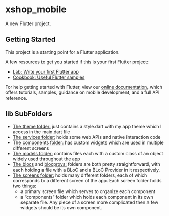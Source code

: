 # xshop_mobile

A new Flutter project.

## Getting Started

This project is a starting point for a Flutter application.

A few resources to get you started if this is your first Flutter project:

- [Lab: Write your first Flutter app](https://flutter.dev/docs/get-started/codelab)
- [Cookbook: Useful Flutter samples](https://flutter.dev/docs/cookbook)

For help getting started with Flutter, view our
[online documentation](https://flutter.dev/docs), which offers tutorials,
samples, guidance on mobile development, and a full API reference.

## lib SubFolders

- [The theme folder:](./lib/theme)
  just contains a style.dart with my app theme which I access in the main.dart file
- [The services folder:](./lib/services)
  holds some web APIs and native interaction code
- [The components folder:](./lib/components)
  has custom widgets which are used in multiple different screens
- [The models folder:](./lib/models)
  contains files each with a custom class of an object widely used throughout the app
- [The blocs](./lib/blocs) and [blocprovs:](./lib/blocprovs)
  folders are both pretty straightforward, with each holding a file with a BLoC and a BLoC Provider in it respectively.
- [The screens folder:](./lib/screens)
  holds many different folders, each of which corresponds to a different screen of the app.
  Each screen folder holds two things:
  - a primary screen file which serves to organize each component
  - a “components” folder which holds each component in its own separate file.
  Any piece of a screen more complicated then a few widgets should be its own component.
